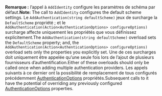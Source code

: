 <span data-ttu-id="c3477-101">**Remarque :** l’appel à `AddIdentity` configure les paramètres de schéma par défaut.</span><span class="sxs-lookup"><span data-stu-id="c3477-101">**Note:** The call to `AddIdentity` configures the default scheme settings.</span></span> <span data-ttu-id="c3477-102">Le `AddAuthentication(string defaultScheme)` jeux de surcharge la `DefaultScheme` propriété ; et le `AddAuthentication(Action<AuthenticationOptions> configureOptions)` surcharge affecte uniquement les propriétés que vous définissez explicitement.</span><span class="sxs-lookup"><span data-stu-id="c3477-102">The `AddAuthentication(string defaultScheme)` overload sets the `DefaultScheme` property; and, the `AddAuthentication(Action<AuthenticationOptions> configureOptions)` overload sets only the properties you explicitly set.</span></span> <span data-ttu-id="c3477-103">Une de ces surcharges doit uniquement être appelée qu’une seule fois lors de l’ajout de plusieurs fournisseurs d’authentification.</span><span class="sxs-lookup"><span data-stu-id="c3477-103">Either of these overloads should only be called once when adding multiple authentication providers.</span></span> <span data-ttu-id="c3477-104">Les appels suivants à ce dernier ont la possibilité de remplacement de tous configurés précédemment [AuthenticationOptions](/dotnet/api/microsoft.aspnetcore.builder.authenticationoptions) propriétés.</span><span class="sxs-lookup"><span data-stu-id="c3477-104">Subsequent calls to it have the potential of overriding any previously configured [AuthenticationOptions](/dotnet/api/microsoft.aspnetcore.builder.authenticationoptions) properties.</span></span>